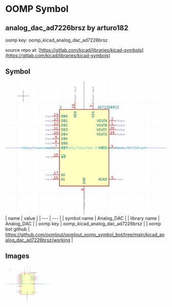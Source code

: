 # OOMP Symbol  
## analog_dac_ad7226brsz  by arturo182  
  
oomp key: oomp_kicad_analog_dac_ad7226brsz  
  
source repo at: [https://gitlab.com/kicad/libraries/kicad-symbols](https://gitlab.com/kicad/libraries/kicad-symbols)  
## Symbol  
  
[![working.png](working_600.png)](working.png)  
| name | value | 
| --- | --- | 
| symbol name | Analog_DAC | 
| library name | Analog_DAC | 
| oomp key | oomp_kicad_analog_dac_ad7226brsz | 
| oomp bot github | https://github.com/oomlout/oomlout_oomp_symbol_bot/tree/main/kicad_analog_dac_ad7226brsz/working | 
## Images  
  
[![working.png](working_140.png)](working.png)  
